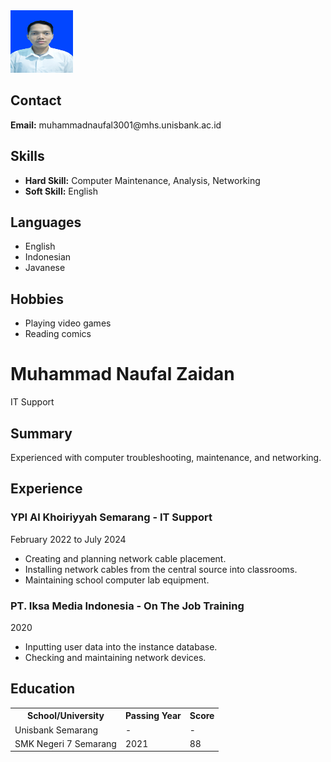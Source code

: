 <html lang="en">
 
<head>
    <meta charset="UTF-8">
    <meta http-equiv="X-UA-Compatible" content="IE=edge">
    <meta name="viewport" content="width=device-width, initial-scale=1.0">
    <link rel="stylesheet" href="resume.css">
</head>
 
<body>
    <div class="full">
        <div class="left">
            <div class="image">
                <img src="https://github.com/NaufalZaidan3001/cv-tugas/raw/main/foto.jpg"
                     alt="My Photo"
                     style="width:100px; height:100px;">
            </div>
            <div class="Contact">
                <h2>Contact</h2>
                <p><b>Email:</b> muhammadnaufal3001@mhs.unisbank.ac.id</p>
            </div>
            <div class="Skills">
                <h2>Skills</h2>
                <ul>
                    <li><b>Hard Skill:</b> Computer Maintenance, Analysis, Networking</li>
                    <li><b>Soft Skill:</b> English</li>
                </ul>
            </div>
            <div class="Language">
                <h2>Languages</h2>
                <ul>
                    <li>English</li>
                    <li>Indonesian</li>
                    <li>Javanese</li>
                </ul>
            </div>
            <div class="Hobbies">
                <h2>Hobbies</h2>
                <ul>
                    <li>Playing video games</li>
                    <li>Reading comics</li>
                </ul>
            </div>
        </div>
        <div class="right">
            <div class="name">
                <h1>Muhammad Naufal Zaidan</h1>
            </div>
            <div class="title">
                <p>IT Support</p>
            </div>
            <div class="Summary">
                <h2>Summary</h2>
                <p>Experienced with computer troubleshooting, maintenance, and networking.</p>
            </div>
            <div class="Experience">
                <h2>Experience</h2>
                <h3>YPI Al Khoiriyyah Semarang - IT Support</h3>
                <p>February 2022 to July 2024</p>
                <ul>
                    <li>Creating and planning network cable placement.</li>
                    <li>Installing network cables from the central source into classrooms.</li>
                    <li>Maintaining school computer lab equipment.</li>
                </ul>
                <h3>PT. Iksa Media Indonesia - On The Job Training</h3>
                <p>2020</p>
                <ul>
                    <li>Inputting user data into the instance database.</li>
                    <li>Checking and maintaining network devices.</li>
                </ul>
            </div>
            <div class="Education">
                <h2>Education</h2>
                <table>
                    <tr>
                        <th>School/University</th>
                        <th>Passing Year</th>
                        <th>Score</th>
                    </tr>
                    <tr>
                        <td>Unisbank Semarang</td>
                        <td>-</td>
                        <td>-</td>
                    </tr>
                    <tr>
                        <td>SMK Negeri 7 Semarang</td>
                        <td>2021</td>
                        <td>88</td>
                    </tr>
                </table>
            </div>
        </div>
    </div>
</body>
 
</html>
